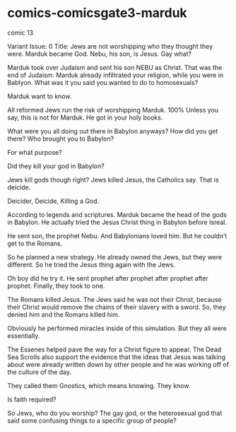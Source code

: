 # comics-comicsgate3-marduk
comic 13

Variant Issue: 0
Title: Jews are not worshipping who they thought they were. Marduk became God. Nebu, his son, is Jesus. Gay what?

Marduk took over Judaism and sent his son NEBU as Christ. That was the end of Judaism. Marduk already infiltrated your religion, while you were in Bablyon. What was it you said you wanted to do to homosexuals?

Marduk want to know.

All reformed Jews run the risk of worshipping Marduk. 100% Unless you say, this is not for Marduk. He got in your holy books.

What were you all doing out there in Babylon anyways? How did you get there? Who brought you to Babylon?

For what purpose?

Did they kill your god in Babylon?

Jews kill gods though right? Jews killed Jesus, the Catholics say. That is deicide.

Deicider, Deicide, Killing a God.

According to legends and scriptures. Marduk became the head of the gods in Babylon. He actually tried the Jesus Christ thing in Babylon before Isreal.

He sent son, the prophet Nebu. And Babylonians loved him. But he couldn't get to the Romans.

So he planned a new strategy. He already owned the Jews, but they were different. So he tried the Jesus thing again with the Jews.

Oh boy did he try it. He sent prophet after prophet after prophet after prophet. Finally, they took to one.

The Romans killed Jesus. The Jews said he was not their Christ, because their Christ would remove the chains of their slavery with a sword. So, they denied him and the Romans killed him.

Obviously he performed miracles inside of this simulation. But they all were essentially.

The Essenes helped pave the way for a Christ figure to appear. The Dead Sea Scrolls also support the evidence that the ideas that Jesus was talking about were already written down by other people and he was working off of the culture of the day.

They called them Gnostics, which means knowing. They know.

Is faith required?

So Jews, who do you worship? The gay god, or the heterosexual god that said some confusing things to a specific group of people?

